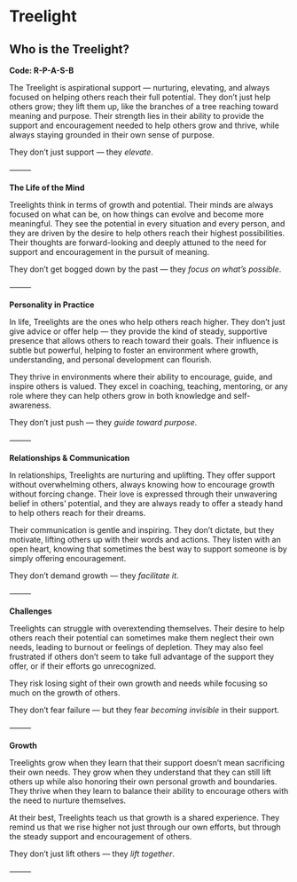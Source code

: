 # Treelight
## Who is the Treelight?
**Code: R-P-A-S-B**

The Treelight is aspirational support — nurturing, elevating, and always focused on helping others reach their full potential. They don’t just help others grow; they lift them up, like the branches of a tree reaching toward meaning and purpose. Their strength lies in their ability to provide the support and encouragement needed to help others grow and thrive, while always staying grounded in their own sense of purpose.

They don’t just support — they *elevate*.

⸻

**The Life of the Mind**

Treelights think in terms of growth and potential. Their minds are always focused on what can be, on how things can evolve and become more meaningful. They see the potential in every situation and every person, and they are driven by the desire to help others reach their highest possibilities. Their thoughts are forward-looking and deeply attuned to the need for support and encouragement in the pursuit of meaning.

They don’t get bogged down by the past — they *focus on what’s possible*.

⸻

**Personality in Practice**

In life, Treelights are the ones who help others reach higher. They don’t just give advice or offer help — they provide the kind of steady, supportive presence that allows others to reach toward their goals. Their influence is subtle but powerful, helping to foster an environment where growth, understanding, and personal development can flourish.

They thrive in environments where their ability to encourage, guide, and inspire others is valued. They excel in coaching, teaching, mentoring, or any role where they can help others grow in both knowledge and self-awareness.

They don’t just push — they *guide toward purpose*.

⸻

**Relationships & Communication**

In relationships, Treelights are nurturing and uplifting. They offer support without overwhelming others, always knowing how to encourage growth without forcing change. Their love is expressed through their unwavering belief in others’ potential, and they are always ready to offer a steady hand to help others reach for their dreams.

Their communication is gentle and inspiring. They don’t dictate, but they motivate, lifting others up with their words and actions. They listen with an open heart, knowing that sometimes the best way to support someone is by simply offering encouragement.

They don’t demand growth — they *facilitate it*.

⸻

**Challenges**

Treelights can struggle with overextending themselves. Their desire to help others reach their potential can sometimes make them neglect their own needs, leading to burnout or feelings of depletion. They may also feel frustrated if others don’t seem to take full advantage of the support they offer, or if their efforts go unrecognized.

They risk losing sight of their own growth and needs while focusing so much on the growth of others.

They don’t fear failure — but they fear *becoming invisible* in their support.

⸻

**Growth**

Treelights grow when they learn that their support doesn’t mean sacrificing their own needs. They grow when they understand that they can still lift others up while also honoring their own personal growth and boundaries. They thrive when they learn to balance their ability to encourage others with the need to nurture themselves.

At their best, Treelights teach us that growth is a shared experience. They remind us that we rise higher not just through our own efforts, but through the steady support and encouragement of others.

They don’t just lift others — they *lift together*.

⸻
